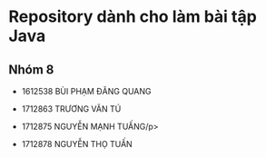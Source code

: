 <h1>Repository dành cho làm bài tập Java</h1>
<h2>Nhóm 8</h2>
<ul>
<li><p>1612538	BÙI PHẠM ĐĂNG QUANG</p></li>
<li><p>1712863	TRƯƠNG VĂN TÚ</p></li>
<li><p>1712875	NGUYỄN MẠNH TUẤNG/p></li>
<li><p>1712878	NGUYỄN THỌ TUẤN</p></li>
